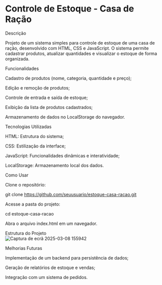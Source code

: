 # Controle de Estoque - Casa de Ração

Descrição

Projeto de um sistema simples para controle de estoque de uma casa de ração, desenvolvido com HTML, CSS e JavaScript. O sistema permite cadastrar produtos, atualizar quantidades e visualizar o estoque de forma organizada.

Funcionalidades

Cadastro de produtos (nome, categoria, quantidade e preço);

Edição e remoção de produtos;

Controle de entrada e saída de estoque;

Exibição da lista de produtos cadastrados;

Armazenamento de dados no LocalStorage do navegador.

Tecnologias Utilizadas

HTML: Estrutura do sistema;

CSS: Estilização da interface;

JavaScript: Funcionalidades dinâmicas e interatividade;

LocalStorage: Armazenamento local dos dados.

Como Usar

Clone o repositório:

git clone https://github.com/seuusuario/estoque-casa-racao.git

Acesse a pasta do projeto:

cd estoque-casa-racao

Abra o arquivo index.html em um navegador.

Estrutura do Projeto  
![Captura de ecrã 2025-03-08 155942](https://github.com/user-attachments/assets/2079ac72-6db9-4faa-8f16-07ddd1dd0590)

Melhorias Futuras

Implementação de um backend para persistência de dados;

Geração de relatórios de estoque e vendas;

Integração com um sistema de pedidos.
